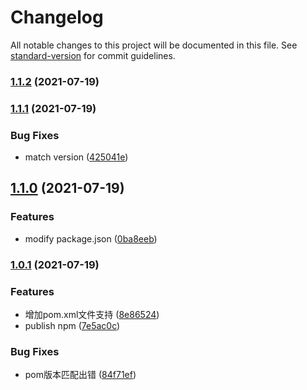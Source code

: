 # Changelog

All notable changes to this project will be documented in this file. See [standard-version](https://github.com/conventional-changelog/standard-version) for commit guidelines.

### [1.1.2](https://github.com/airclear/standard-version-updater-pom/compare/v1.1.1...v1.1.2) (2021-07-19)

### [1.1.1](https://github.com/airclear/standard-version-updater-pom/compare/v1.1.0...v1.1.1) (2021-07-19)


### Bug Fixes

* match version ([425041e](https://github.com/airclear/standard-version-updater-pom/commit/425041ef6d0e6541eac4b51bcc9c61bd49f00bf5))

## [1.1.0](https://github.com/airclear/standard-version-updater-pom/compare/v1.0.1...v1.1.0) (2021-07-19)


### Features

* modify package.json ([0ba8eeb](https://github.com/airclear/standard-version-updater-pom/commit/0ba8eeb833d764dcd5aa0826d3efc0bcd427dae9))

### [1.0.1](https://github.com/airclear/standard-version-updater-pom/compare/v1.0.0...v1.0.1) (2021-07-19)


### Features

* 增加pom.xml文件支持 ([8e86524](https://github.com/airclear/standard-version-updater-pom/commit/8e86524c2357c94b2dba4ac2a987a45e2467c8fc))
* publish npm ([7e5ac0c](https://github.com/airclear/standard-version-updater-pom/commit/7e5ac0c23f624765e0de5d25646a6cbfde5a8223))


### Bug Fixes

* pom版本匹配出错 ([84f71ef](https://github.com/airclear/standard-version-updater-pom/commit/84f71ef31bfcd348bb7c6b49ad0c48ec535e3846))

